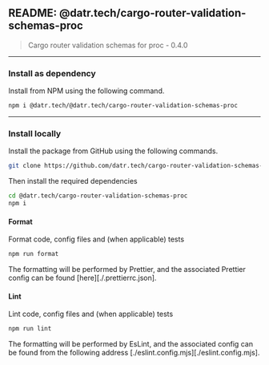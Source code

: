 ## README: @datr.tech/cargo-router-validation-schemas-proc

> Cargo router validation schemas for proc - 0.4.0
---

### Install as dependency

Install from NPM using the following command.

```bash
npm i @datr.tech/@datr.tech/cargo-router-validation-schemas-proc
```
---

### Install locally

Install the package from GitHub using the following commands.

```bash
git clone https://github.com/datr.tech/cargo-router-validation-schemas-proc.git
```

Then install the required dependencies

```bash
cd @datr.tech/cargo-router-validation-schemas-proc
npm i
```
#### Format

Format code, config files and (when applicable) tests

```bash
npm run format
```

The formatting will be performed by Prettier, and the associated Prettier config can be found [here][./.prettierrc.json].

#### Lint

Lint code, config files and (when applicable) tests

```bash
npm run lint
```

The formatting will be performed by EsLint, and the associated config can be found from the following address [./eslint.config.mjs][./eslint.config.mjs].

